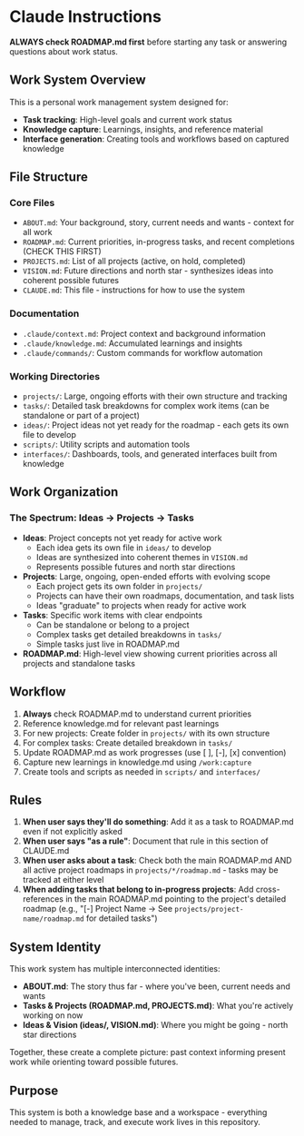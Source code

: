 # Claude Instructions

**ALWAYS check ROADMAP.md first** before starting any task or answering questions about work status.

## Work System Overview

This is a personal work management system designed for:
- **Task tracking**: High-level goals and current work status
- **Knowledge capture**: Learnings, insights, and reference material
- **Interface generation**: Creating tools and workflows based on captured knowledge

## File Structure

### Core Files
- `ABOUT.md`: Your background, story, current needs and wants - context for all work
- `ROADMAP.md`: Current priorities, in-progress tasks, and recent completions (CHECK THIS FIRST)
- `PROJECTS.md`: List of all projects (active, on hold, completed)
- `VISION.md`: Future directions and north star - synthesizes ideas into coherent possible futures
- `CLAUDE.md`: This file - instructions for how to use the system

### Documentation
- `.claude/context.md`: Project context and background information
- `.claude/knowledge.md`: Accumulated learnings and insights
- `.claude/commands/`: Custom commands for workflow automation

### Working Directories
- `projects/`: Large, ongoing efforts with their own structure and tracking
- `tasks/`: Detailed task breakdowns for complex work items (can be standalone or part of a project)
- `ideas/`: Project ideas not yet ready for the roadmap - each gets its own file to develop
- `scripts/`: Utility scripts and automation tools
- `interfaces/`: Dashboards, tools, and generated interfaces built from knowledge

## Work Organization

### The Spectrum: Ideas → Projects → Tasks

- **Ideas**: Project concepts not yet ready for active work
  - Each idea gets its own file in `ideas/` to develop
  - Ideas are synthesized into coherent themes in `VISION.md`
  - Represents possible futures and north star directions
- **Projects**: Large, ongoing, open-ended efforts with evolving scope
  - Each project gets its own folder in `projects/`
  - Projects can have their own roadmaps, documentation, and task lists
  - Ideas "graduate" to projects when ready for active work
- **Tasks**: Specific work items with clear endpoints
  - Can be standalone or belong to a project
  - Complex tasks get detailed breakdowns in `tasks/`
  - Simple tasks just live in ROADMAP.md
- **ROADMAP.md**: High-level view showing current priorities across all projects and standalone tasks

## Workflow

1. **Always** check ROADMAP.md to understand current priorities
2. Reference knowledge.md for relevant past learnings
3. For new projects: Create folder in `projects/` with its own structure
4. For complex tasks: Create detailed breakdown in `tasks/`
5. Update ROADMAP.md as work progresses (use [ ], [-], [x] convention)
6. Capture new learnings in knowledge.md using `/work:capture`
7. Create tools and scripts as needed in `scripts/` and `interfaces/`

## Rules

1. **When user says they'll do something**: Add it as a task to ROADMAP.md even if not explicitly asked
2. **When user says "as a rule"**: Document that rule in this section of CLAUDE.md
3. **When user asks about a task**: Check both the main ROADMAP.md AND all active project roadmaps in `projects/*/roadmap.md` - tasks may be tracked at either level
4. **When adding tasks that belong to in-progress projects**: Add cross-references in the main ROADMAP.md pointing to the project's detailed roadmap (e.g., "[-] Project Name → See `projects/project-name/roadmap.md` for detailed tasks")

## System Identity

This work system has multiple interconnected identities:

- **ABOUT.md**: The story thus far - where you've been, current needs and wants
- **Tasks & Projects (ROADMAP.md, PROJECTS.md)**: What you're actively working on now
- **Ideas & Vision (ideas/, VISION.md)**: Where you might be going - north star directions

Together, these create a complete picture: past context informing present work while orienting toward possible futures.

## Purpose

This system is both a knowledge base and a workspace - everything needed to manage, track, and execute work lives in this repository.